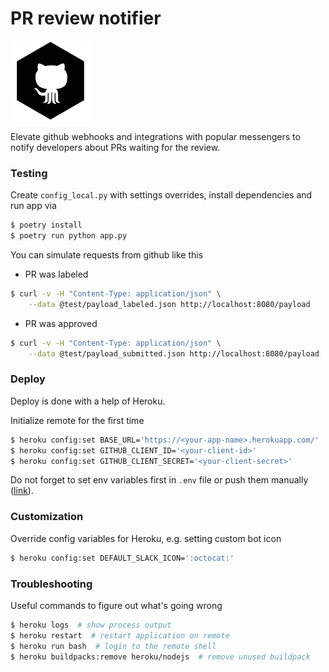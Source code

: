 # PR review notifier

![octobot](icon.png)

Elevate github webhooks and integrations with popular messengers to notify 
developers about PRs waiting for the review.

### Testing

Create `config_local.py` with settings overrides, install dependencies and run 
app via

```bash
$ poetry install
$ poetry run python app.py
```

You can simulate requests from github like this

* PR was labeled

```bash
$ curl -v -H "Content-Type: application/json" \
    --data @test/payload_labeled.json http://localhost:8080/payload
```

* PR was approved

```bash
$ curl -v -H "Content-Type: application/json" \
    --data @test/payload_submitted.json http://localhost:8080/payload
```

### Deploy

Deploy is done with a help of Heroku.

Initialize remote for the first time

```bash
$ heroku config:set BASE_URL='https://<your-app-name>.herokuapp.com/'
$ heroku config:set GITHUB_CLIENT_ID='<your-client-id>'
$ heroku config:set GITHUB_CLIENT_SECRET='<your-client-secret>'
```

Do not forget to set env variables first in `.env` file or push them manually 
([link](https://devcenter.heroku.com/articles/config-vars#setting-up-config-vars-for-a-deployed-application)).

### Customization

Override config variables for Heroku, e.g. setting custom bot icon

```bash
$ heroku config:set DEFAULT_SLACK_ICON=':octocat:'
```

### Troubleshooting

Useful commands to figure out what's going wrong

```bash
$ heroku logs  # show process output
$ heroku restart  # restart application on remote
$ heroku run bash  # login to the remote shell
$ heroku buildpacks:remove heroku/nodejs  # remove unused buildpack
```
